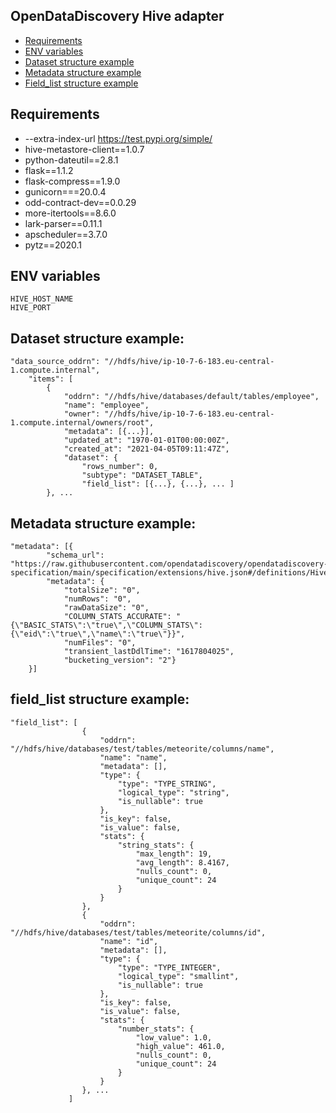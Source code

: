 ## OpenDataDiscovery Hive adapter
* [Requirements](#requirements)
* [ENV variables](#env-variables)
* [Dataset structure example](#dataset-structure-example)
* [Metadata structure example](#metadata-structure-example)
* [Field_list structure example](#field_list-structure-example)

 
## Requirements 
* --extra-index-url https://test.pypi.org/simple/
* hive-metastore-client==1.0.7
* python-dateutil==2.8.1
* flask==1.1.2
* flask-compress==1.9.0
* gunicorn===20.0.4
* odd-contract-dev==0.0.29
* more-itertools==8.6.0
* lark-parser==0.11.1
* apscheduler==3.7.0
* pytz==2020.1


## ENV variables
```
HIVE_HOST_NAME
HIVE_PORT
```

## Dataset structure example:
```
"data_source_oddrn": "//hdfs/hive/ip-10-7-6-183.eu-central-1.compute.internal",
    "items": [
        {
            "oddrn": "//hdfs/hive/databases/default/tables/employee",
            "name": "employee",
            "owner": "//hdfs/hive/ip-10-7-6-183.eu-central-1.compute.internal/owners/root",
            "metadata": [{...}],
            "updated_at": "1970-01-01T00:00:00Z",
            "created_at": "2021-04-05T09:11:47Z",
            "dataset": {
                "rows_number": 0,
                "subtype": "DATASET_TABLE",
                "field_list": [{...}, {...}, ... ]
        }, ...

```

## Metadata structure example:
```
"metadata": [{
        "schema_url": "https://raw.githubusercontent.com/opendatadiscovery/opendatadiscovery-specification/main/specification/extensions/hive.json#/definitions/HiveDataSetExtension",
        "metadata": {
            "totalSize": "0",
            "numRows": "0",
            "rawDataSize": "0",
            "COLUMN_STATS_ACCURATE": "{\"BASIC_STATS\":\"true\",\"COLUMN_STATS\":{\"eid\":\"true\",\"name\":\"true\"}}",
            "numFiles": "0",
            "transient_lastDdlTime": "1617804025",
            "bucketing_version": "2"}
    }]
```
## field_list structure example:
```
"field_list": [
                {
                    "oddrn": "//hdfs/hive/databases/test/tables/meteorite/columns/name",
                    "name": "name",
                    "metadata": [],
                    "type": {
                        "type": "TYPE_STRING",
                        "logical_type": "string",
                        "is_nullable": true
                    },
                    "is_key": false,
                    "is_value": false,
                    "stats": {
                        "string_stats": {
                            "max_length": 19,
                            "avg_length": 8.4167,
                            "nulls_count": 0,
                            "unique_count": 24
                        }
                    }
                },
                {
                    "oddrn": "//hdfs/hive/databases/test/tables/meteorite/columns/id",
                    "name": "id",
                    "metadata": [],
                    "type": {
                        "type": "TYPE_INTEGER",
                        "logical_type": "smallint",
                        "is_nullable": true
                    },
                    "is_key": false,
                    "is_value": false,
                    "stats": {
                        "number_stats": {
                            "low_value": 1.0,
                            "high_value": 461.0,
                            "nulls_count": 0,
                            "unique_count": 24
                        }
                    }
                }, ...
             ]
```
